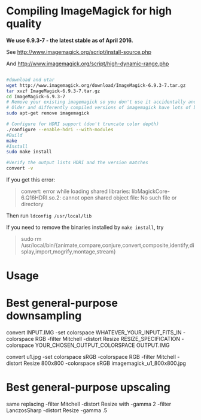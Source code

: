 
# Compiling ImageMagick for high quality

**We use 6.9.3-7 - the latest stable as of April 2016.**

See http://www.imagemagick.org/script/install-source.php

And http://www.imagemagick.org/script/high-dynamic-range.php

```bash

#download and utar
wget http://www.imagemagick.org/download/ImageMagick-6.9.3-7.tar.gz
tar xvzf ImageMagick-6.9.3-7.tar.gz
cd ImageMagick-6.9.3-7
# Remove your existing imagemagick so you don't use it accidentally and generate crappy images. 
# Older and differently compiled versions of imagemagick have lots of bugs, and are roughly MS Paint quality.
sudo apt-get remove imagemagick

# Configure for HDRI support (don't truncate color depth)
./configure --enable-hdri --with-modules
#Build
make
#Install
sudo make install

#Verify the output lists HDRI and the version matches
convert -v

```

If you get this error:

> convert: error while loading shared libraries: libMagickCore-6.Q16HDRI.so.2: cannot open shared object file: No such file or directory

Then run `ldconfig /usr/local/lib`

If you need to remove the binaries installed by `make install`, try

> sudo rm /usr/local/bin/{animate,compare,conjure,convert,composite,identify,display,import,mogrify,montage,stream}

# Usage

# Best general-purpose downsampling

convert INPUT.IMG -set colorspace WHATEVER_YOUR_INPUT_FITS_IN -colorspace RGB -filter Mitchell -distort Resize RESIZE_SPECIFICATION -colorspace YOUR_CHOSEN_OUTPUT_COLORSPACE OUTPUT.IMG

convert u1.jpg -set colorspace sRGB -colorspace RGB -filter Mitchell -distort Resize 800x800 -colorspace sRGB imagemagick_u1_800x800.jpg

# Best general-purpose upscaling

same replacing -filter Mitchell -distort Resize with -gamma 2 -filter LanczosSharp -distort Resize -gamma .5
